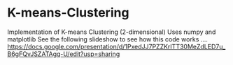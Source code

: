 # K-means-Clustering
Implementation of K-means Clustering (2-dimensional)
Uses numpy and matplotlib
See the following slideshow to see how this code works ....
https://docs.google.com/presentation/d/1PxedJJ7PZZKrITT30MeZdLED7u_B6gFQvJSZATAgq-U/edit?usp=sharing
